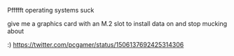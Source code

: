 Pffffft operating systems suck

give me a graphics card with an M.2 slot to install data on and stop mucking about

:) https://twitter.com/pcgamer/status/1506137692425314306